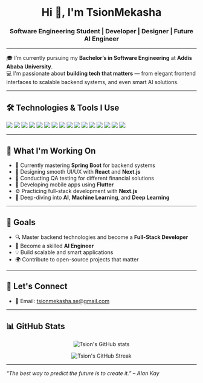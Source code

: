 <h1 align="center">Hi 👋, I'm TsionMekasha</h1>
<h3 align="center">Software Engineering Student | Developer | Designer | Future AI Engineer</h3>

---

🎓 I’m currently pursuing my **Bachelor’s in Software Engineering** at **Addis Ababa University**.  
💻 I'm passionate about **building tech that matters** — from elegant frontend interfaces to scalable backend systems, and even smart AI solutions.  

---

## 🛠️ Technologies & Tools I Use

<p align="left">
  <img src="https://img.shields.io/badge/HTML5-E34F26?style=flat&logo=html5&logoColor=white"/>
  <img src="https://img.shields.io/badge/CSS3-1572B6?style=flat&logo=css3&logoColor=white"/>
  <img src="https://img.shields.io/badge/JavaScript-F7DF1E?style=flat&logo=javascript&logoColor=black"/>
  <img src="https://img.shields.io/badge/Java-ED8B00?style=flat&logo=java&logoColor=white"/>
  <img src="https://img.shields.io/badge/Python-3776AB?style=flat&logo=python&logoColor=white"/>
  <img src="https://img.shields.io/badge/Django-092E20?style=flat&logo=django&logoColor=white"/>
  <img src="https://img.shields.io/badge/Spring_Boot-6DB33F?style=flat&logo=springboot&logoColor=white"/>
  <img src="https://img.shields.io/badge/Flutter-02569B?style=flat&logo=flutter&logoColor=white"/>
  <img src="https://img.shields.io/badge/React-61DAFB?style=flat&logo=react&logoColor=black"/>
  <img src="https://img.shields.io/badge/Next.js-000000?style=flat&logo=nextdotjs&logoColor=white"/>
  <img src="https://img.shields.io/badge/Tailwind_CSS-38B2AC?style=flat&logo=tailwind-css&logoColor=white"/>
  <img src="https://img.shields.io/badge/Git-F05032?style=flat&logo=git&logoColor=white"/>
  <img src="https://img.shields.io/badge/GitHub-181717?style=flat&logo=github&logoColor=white"/>
  <img src="https://img.shields.io/badge/Figma-F24E1E?style=flat&logo=figma&logoColor=white"/>
  <img src="https://img.shields.io/badge/Adobe_Photoshop-31A8FF?style=flat&logo=adobephotoshop&logoColor=white"/>
  <img src="https://img.shields.io/badge/Adobe_Illustrator-FF9A00?style=flat&logo=adobeillustrator&logoColor=white"/>
</p>

---

## 💼 What I'm Working On

- 🎯 Currently mastering **Spring Boot** for backend systems
- 💅 Designing smooth UI/UX with **React** and **Next.js**
- 🧪 Conducting QA testing for different financial solutions 
- 📱 Developing mobile apps using **Flutter**
- ⚙️ Practicing full-stack development with **Next.js**
- 🤖 Deep-diving into **AI**, **Machine Learning**, and **Deep Learning**

---

## 🎯 Goals

- 🔍 Master backend technologies and become a **Full-Stack Developer**
- 🤖 Become a skilled **AI Engineer**
- 💡 Build scalable and smart applications
- 🌍 Contribute to open-source projects that matter

---

## 🔗 Let's Connect

- 📧 Email: tsionmekasha.se@gmail.com  

---

## 📊 GitHub Stats

<p align="center">
  <img src="https://github-readme-stats.vercel.app/api?username=tsion123&show_icons=true&theme=radical" alt="Tsion's GitHub stats"/>
</p>

<p align="center">
  <img src="https://github-readme-streak-stats.herokuapp.com/?user=tsion123&theme=radical" alt="Tsion's GitHub Streak"/>
</p>

---


_“The best way to predict the future is to create it.” – Alan Kay_
